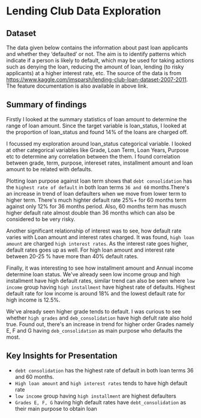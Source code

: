 # Lending Club Data Exploration
## Dataset
The data given below contains the information about past loan applicants and whether they ‘defaulted’ or not. The aim is to identify patterns which indicate if a person is likely to default, which may be used for taking actions such as denying the loan, reducing the amount of loan, lending (to risky applicants) at a higher interest rate, etc.
The source of the data is from https://www.kaggle.com/imsparsh/lending-club-loan-dataset-2007-2011. The feature documentation is also available in above link.

## Summary of findings

Firstly I looked at the summary statistics of loan amount to determine the range of loan amount. Since the target variable is loan_status, I looked at the proportion of loan_status and found 14% of the loans are charged off. <p>
    
I focussed my exploration around loan_status categorical variable. I looked at other categorical variables like Grade, Loan Term, Loan Years, Purpose etc to determine any correlation between the them. I found correlation between grade, term, purpose, intereset rates, installment amount and loan amount to be related with defaults. <p>

Plotting loan purpose against loan term shows that `debt consolidation` has the `highest rate of default` in both loan terms `36 and 60` months.There's an increase in trend of loan defaulters when we move from lower term to higher term. There's much highter default rate 25%+ for 60 months term against only 12% for 36 months period. Also, 60 months term has musch higher default rate almost double than 36 months which can also be considered to be very risky. <p>

Another significant relationship of interest was to see, how default rate varies with Loan amount and interest rates charged. It was found, `high loan amount` are charged `high interest rates`. As the interest rate goes higher, default rates goes up as well. For high loan amount and interest rate between 20-25 % have more than 40% default rates. <p>
  
Finally, it was interesting to see how installment amount and Annual income determine loan status. We've already seen low income group and high installment have high default rates, similar trend can also be seen  where `low income` group having `high installment` have highest rate of defaults. Highest default rate for low income is around 18% and the lowest default rate for high income is 12.5%.<p>
   
We've already seen higher grade tends to default. I was curious to see whether `high grades` and `deb_consolidation` have high defult rate also hold true. Found out, there's an increase in trend for higher order Grades namely E, F and G having `deb_consolidation` as main purpose who defaults the most.
 

## Key Insights for Presentation

- `debt consolidation` has the highest rate of default in both loan terms 36 and 60 months.
- `High loan amount` and `high interest rates` tends to have high default rate
- `low income` group having `high installment` are highest defaulters
- `Grades E, F, G` having high default rates have `debt_consolidation` as their main purpose to obtain loan


```python

```
